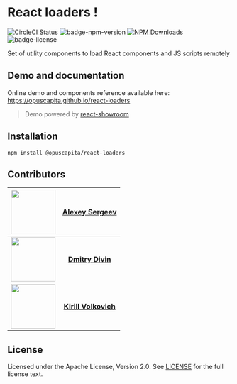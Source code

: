# React loaders !

[![CircleCI Status](https://circleci.com/gh/OpusCapita/react-loaders/tree/master.svg?style=shield&circle-token=:circle-token)](https://circleci.com/gh/OpusCapita/react-loaders)
![badge-npm-version](https://img.shields.io/npm/v/@opuscapita/react-loaders.svg) 
[![NPM Downloads](https://img.shields.io/npm/dm/@opuscapita/react-loaders.svg)](https://npmjs.org/package/@opuscapita/react-loaders)
![badge-license](https://img.shields.io/github/license/OpusCapita/react-loaders.svg)

Set of utility components to load React components and JS scripts remotely

## Demo and documentation

Online demo and components reference available here: https://opuscapita.github.io/react-loaders

> Demo powered by [react-showroom](https://github.com/OpusCapita/react-showroom-client)

## Installation

`npm install @opuscapita/react-loaders`

## Contributors

| [<img src="https://avatars.githubusercontent.com/u/24603787?v=3" width="100px;"/>](https://github.com/asergeev-sc) | [**Alexey Sergeev**](https://github.com/asergeev-sc)     |
| :---: | :---: |
| [<img src="https://avatars.githubusercontent.com/u/24733803?v=3" width="100px;"/>](https://github.com/ddivin-sc) | [**Dmitry Divin**](https://github.com/ddivin-sc) |
| [<img src="https://avatars.githubusercontent.com/u/24652543?v=3" width="100px;"/>](https://github.com/kvolkovich-sc) | [**Kirill Volkovich**](https://github.com/kvolkovich-sc) |

## License

Licensed under the Apache License, Version 2.0. See [LICENSE](./LICENSE) for the full license text.
